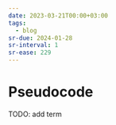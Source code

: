 ```yaml
---
date: 2023-03-21T00:00+03:00
tags:
  - blog
sr-due: 2024-01-28
sr-interval: 1
sr-ease: 229
---
```


# Pseudocode

TODO: add term
